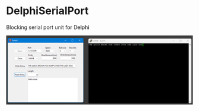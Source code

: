 # DelphiSerialPort
Blocking serial port unit for Delphi

<img src="docs/assets/images/ScreenShot.png" alt="Demo screen shot" border="0"></a>

